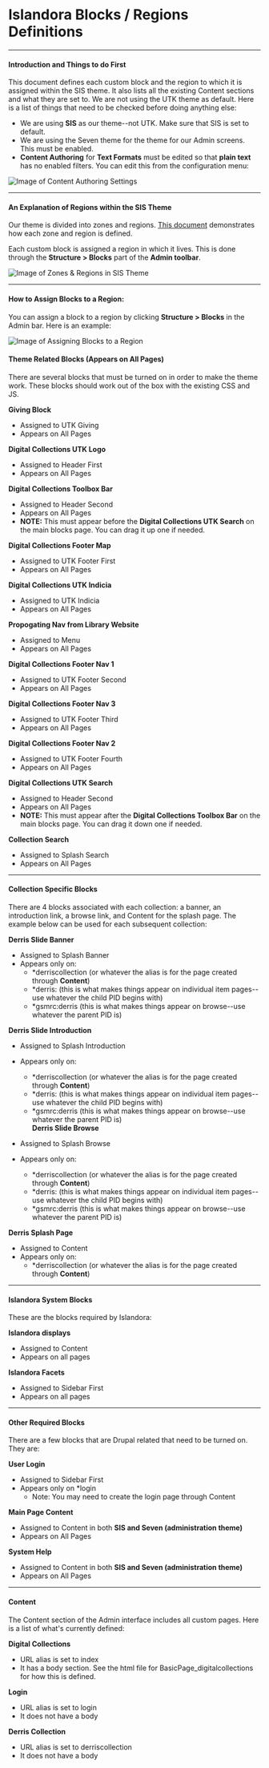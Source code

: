 # Islandora Blocks / Regions Definitions
---
#### Introduction and Things to do First
This document defines each custom block and the region to which it is assigned within the SIS theme.  It also lists all the existing Content sections and what they are set to. We are not using the UTK theme as default.  Here is a list of things that need to be checked before doing anything else:

* We are using **SIS** as our theme--not UTK.  Make sure that SIS is set to default.
* We are using the Seven theme for the theme for our Admin screens.  This must be enabled.
* **Content Authoring** for **Text Formats** must be edited so that **plain text** has no enabled filters.  You can edit this from the configuration menu:

![Image of Content Authoring Settings](http://dlwork.lib.utk.edu/mark/images/ContentAuthoring.png "Content Authoring Settings for Plain Text")



---

#### An Explanation of Regions within the SIS Theme

Our theme is divided into zones and regions.  [This document](https://docs.google.com/drawings/d/15E0t9Xd40OV-TteZ0Qs8OiSNY0xT3xc8gVp9yRnH5ss/edit?usp=sharing) demonstrates how each zone and region is defined.  

Each custom block is assigned a region in which it lives.  This is done through the **Structure > Blocks** part of the **Admin toolbar**.

![Image of Zones & Regions in SIS Theme](http://dlwork.lib.utk.edu/mark/images/IslandoraRegions.png "Theme Regions and Zones")

---

#### How to Assign Blocks to a Region:

You can assign a block to a region by clicking **Structure > Blocks** in the Admin bar. Here is an example:

![Image of Assigning Blocks to a Region](http://dlwork.lib.utk.edu/mark/images/BlockAssignmentExample.png "Assigning Blocks to a Region")

#### Theme Related Blocks (Appears on All Pages)

There are several blocks that must be turned on in order to make the theme work.  These blocks should work out of the box with the existing CSS and JS.

**Giving Block**

* Assigned to UTK Giving
* Appears on All Pages

**Digital Collections UTK Logo**

* Assigned to Header First
* Appears on All Pages

**Digital Collections Toolbox Bar**

* Assigned to Header Second
* Appears on All Pages
* **NOTE:** This must appear before the **Digital Collections UTK Search** on the main blocks page. You can drag it up one if needed.

**Digital Collections Footer Map**

* Assigned to UTK Footer First
* Appears on All Pages

**Digital Collections UTK Indicia**

* Assigned to UTK Indicia
* Appears on All Pages

**Propogating Nav from Library Website**

* Assigned to Menu
* Appears on All Pages

**Digital Collections Footer Nav 1**

* Assigned to UTK Footer Second
* Appears on All Pages

**Digital Collections Footer Nav 3**

* Assigned to UTK Footer Third
* Appears on All Pages

**Digital Collections Footer Nav 2**

* Assigned to UTK Footer Fourth
* Appears on All Pages

**Digital Collections UTK Search**

* Assigned to Header Second
* Appears on All Pages
* **NOTE:** This must appear after the **Digital Collections Toolbox Bar** on the main blocks page. You can drag it down one if needed.

**Collection Search**

* Assigned to Splash Search
* Appears on All Pages


---

#### Collection Specific Blocks

There are 4 blocks associated with each collection: a banner, an introduction link, a browse link, and Content for the splash page.  The example below can be used for each subsequent collection:

**Derris Slide Banner**

* Assigned to Splash Banner
* Appears only on:
	* \*derriscollection (or whatever the alias is for the page created through **Content**)
	* *derris: (this is what makes things appear on individual item pages--use whatever the child PID begins with)
	* *gsmrc:derris (this is what makes things appear on browse--use whatever the parent PID is)

**Derris Slide Introduction**

* Assigned to Splash Introduction
* Appears only on:
	* \*derriscollection (or whatever the alias is for the page created through **Content**)
	* *derris: (this is what makes things appear on individual item pages--use whatever the child PID begins with)
	* *gsmrc:derris (this is what makes things appear on browse--use whatever the parent PID is)	
**Derris Slide Browse**

* Assigned to Splash Browse
* Appears only on:
	* \*derriscollection (or whatever the alias is for the page created through **Content**)
	* \*derris: (this is what makes things appear on individual item pages--use whatever the child PID begins with)
	* \*gsmrc:derris (this is what makes things appear on browse--use whatever the parent PID is)

**Derris Splash Page**

* Assigned to Content
* Appears only on:
	* \*derriscollection (or whatever the alias is for the page created through **Content**)


---

#### Islandora System Blocks

These are the blocks required by Islandora:

**Islandora displays**

* Assigned to Content
* Appears on all pages

**Islandora Facets**

* Assigned to Sidebar First
* Appears on all pages


---

#### Other Required Blocks

There are a few blocks that are Drupal related that need to be turned on.  They are:

**User Login**

* Assigned to Sidebar First
* Appears only on *login
	* Note: You may need to create the login page through Content

**Main Page Content**

* Assigned to Content in both **SIS and Seven (administration theme)**
* Appears on All Pages

**System Help**

* Assigned to Content in both **SIS and Seven (administration theme)**
* Appears on All Pages

---

#### Content 

The Content section of the Admin interface includes all custom pages.  Here is a list of what's currently defined:

**Digital Collections**

* URL alias is set to index
* It has a body section.  See the html file for BasicPage_digitalcollections for how this is defined.

**Login**

* URL alias is set to login
* It does not have a body

**Derris Collection**

* URL alias is set to derriscollection
* It does not have a body